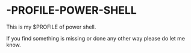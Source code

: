 # -PROFILE-POWER-SHELL
This is my $PROFILE of power shell.

If you find something is missing or done any other way please do let me know.
